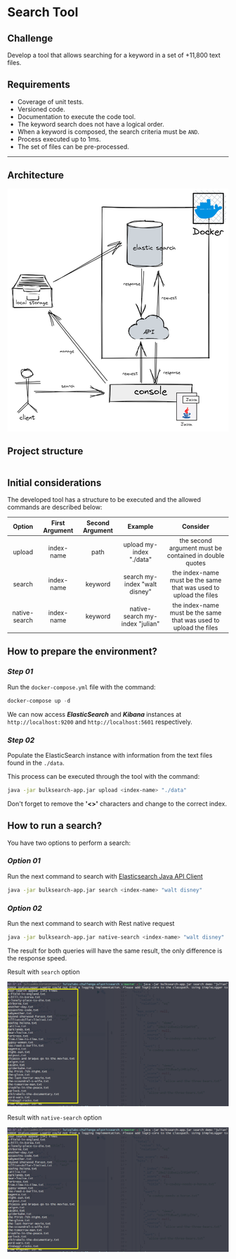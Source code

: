 # Search Tool

## Challenge

Develop a tool that allows searching for a keyword in a set of +11,800 text files.

## Requirements

- Coverage of unit tests.
- Versioned code.
- Documentation to execute the code tool.
- The keyword search does not have a logical order.
- When a keyword is composed, the search criteria must be `AND`.
- Process executed up to 1ms.
- The set of files can be pre-processed.

---

## Architecture

![Architecture](./diagram/bulksearch-arch.png)

## Project structure

```bash
```

## Initial considerations

The developed tool has a structure to be executed and the allowed commands are described below:

| **Option** | **First Argument** | **Second Argument** | **Example** | **Consider** |
|:---:|:---:|:---:|:---:|:---:|
| upload | index-name | path | upload my-index "./data" | the second argument must be contained in double quotes |
| search | index-name | keyword | search my-index "walt disney" | the index-name must be the same that was used to upload the files |
| native-search | index-name | keyword | native-search my-index "julian" | the index-name must be the same that was used to upload the files |

## How to prepare the environment?

### ***Step 01***

Run the `docker-compose.yml` file with the command:

```powershell
docker-compose up -d
```

We can now access ***ElasticSearch*** and ***Kibana*** instances at `http://localhost:9200` and `http://localhost:5601` respectively.

### ***Step 02***

Populate the ElasticSearch instance with information from the text files found in the `./data`.

This process can be executed through the tool with the command:

```bash
java -jar bulksearch-app.jar upload <index-name> "./data"
```

Don't forget to remove the **'<>'** characters and change to the correct index.

## How to run a search?

You have two options to perform a search:

### ***Option 01***

Run the next command to search with [Elasticsearch Java API Client](https://www.elastic.co/guide/en/elasticsearch/client/java-api-client/current/index.html)

```bash
java -jar bulksearch-app.jar search <index-name> "walt disney"
```

### ***Option 02***

Run the next command to search with Rest native request

```bash
java -jar bulksearch-app.jar native-search <index-name> "walt disney"
```

The result for both queries will have the same result, the only difference is the response speed.

Result with `search` option

![Result Of Search](./diagram/result-search.png)

Result with `native-search` option

![Result Of Native-Search](./diagram/result-search.png)